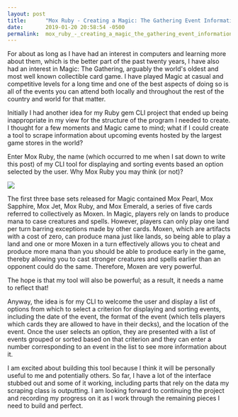 ```yaml
---
layout: post
title:      "Mox Ruby - Creating a Magic: The Gathering Event Information Tool"
date:       2019-01-20 20:58:54 -0500
permalink:  mox_ruby_-_creating_a_magic_the_gathering_event_information_tool
---
```


For about as long as I have had an interest in computers and learning more about them, which is the better part of the past twenty years, I have also had an interest in Magic: The Gathering, arguably the world's oldest and most well known collectible card game.  I have played Magic at casual and competitive levels for a long time and one of the best aspects of doing so is all of the events you can attend both locally and throughout the rest of the country and world for that matter.

Initially I had another idea for my Ruby gem CLI project that ended up being inappropriate in my view for the structure of the program I needed to create.  I thought for a few moments and Magic came to mind; what if I could create a tool to scrape information about upcoming events hosted by the largest game stores in the world?

Enter Mox Ruby, the name (which occurred to me when I sat down to write this post) of my CLI tool for displaying and sorting events based an option selected by the user.  Why Mox Ruby you may think (or not)?

![](https://gemr.com/wp-content/uploads/2015/11/tumblr_ndhlybGl2q1qia2dho1_1280-1024x287.jpg)

The first three base sets released for Magic contained Mox Pearl, Mox Sapphire, Mox Jet, Mox Ruby, and Mox Emerald, a series of five cards referred to collectively as Moxen.  In Magic, players rely on lands to produce mana to case creatures and spells.  However, players can only play one land per turn barring exceptions made by other cards.  Moxen, which are artifacts with a cost of zero, can produce mana just like lands, so being able to play a land and one or more Moxen in a turn effectively allows you to cheat and produce more mana than you should be able to produce early in the game, thereby allowing you to cast stronger creatures and spells earlier than an opponent could do the same.  Therefore, Moxen are very powerful.

The hope is that my tool will also be powerful; as a result, it needs a name to reflect that!

Anyway, the idea is for my CLI to welcome the user and display a list of options from which to select a criterion for displaying and sorting events, including the date of the event, the format of the event (which tells players which cards they are allowed to have in their decks), and the location of the event.  Once the user selects an option, they are presented with a list of events grouped or sorted based on that criterion and they can enter a number corresponding to an event in the list to see more information about it.

I am excited about building this tool because I think it will be personally useful to me and potentially others.  So far, I have a lot of the interface stubbed out and some of it working, including parts that rely on the data my scraping class is outputting.  I am looking forward to continuing the project and recording my progress on it as I work through the remaining pieces I need to build and perfect.
